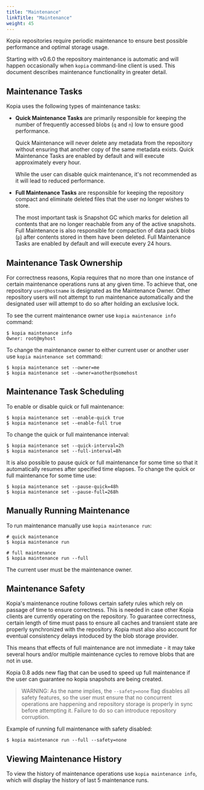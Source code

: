 ```yaml
---
title: "Maintenance"
linkTitle: "Maintenance"
weight: 45
---
```


Kopia repositories require periodic maintenance to ensure best possible performance and optimal storage usage.

Starting with v0.6.0 the repository maintenance is automatic and will happen occasionally when `kopia` command-line client is used. This document describes maintenance functionality in greater detail.

## Maintenance Tasks

Kopia uses the following types of maintenance tasks:

* **Quick Maintenance Tasks** are primarily responsible for keeping the number of frequently accessed blobs (`q` and `n`) low to ensure good performance.

  Quick Maintenance will never delete any metadata from the repository without ensuring that another copy of the same metadata exists. Quick Maintenance Tasks are enabled by default and will execute approximately every hour. 
  
  While the user can disable quick maintenance, it's not recommended as it will lead to reduced performance.

* **Full Maintenance Tasks** are responsible for keeping the repository compact and eliminate deleted files that the user no longer wishes to store.

  The most important task is Snapshot GC which marks for deletion all contents that are no longer reachable from any of the active snapshots. Full Maintenance is also responsible for compaction of data pack blobs (`p`) after contents stored in them have been deleted. Full Maintenance Tasks are enabled by default and will execute every 24 hours. 

## Maintenance Task Ownership

For correctness reasons, Kopia requires that no more than one instance of certain maintenance operations runs at any given time. To achieve that, one repository `user@hostname` is designated as the Maintenance Owner. Other repository users will not attempt to run maintenance automatically and the designated user will attempt to do so after holding an exclusive lock.

To see the current maintenance owner use `kopia maintenance info` command:

```
$ kopia maintenance info
Owner: root@myhost
```

To change the maintenance owner to either current user or another user use `kopia maintenance set` command:

```
$ kopia maintenance set --owner=me
$ kopia maintenance set --owner=another@somehost
```

## Maintenance Task Scheduling

To enable or disable quick or full maintenance:

```
$ kopia maintenance set --enable-quick true
$ kopia maintenance set --enable-full true
```

To change the quick or full maintenance interval:

```
$ kopia maintenance set --quick-interval=2h
$ kopia maintenance set --full-interval=8h
```

It is also possible to pause quick or full maintenance for some time so that it automatically resumes after specified time elapses. To change the quick or full maintenance for some time use:

```
$ kopia maintenance set --pause-quick=48h
$ kopia maintenance set --pause-full=268h
```

## Manually Running Maintenance

To run maintenance manually use `kopia maintenance run`:

```
# quick maintenance
$ kopia maintenance run

# full maintenance
$ kopia maintenance run --full
```

The current user must be the maintenance owner.

## Maintenance Safety

Kopia's maintenance routine follows certain safety rules which rely on passage of time to ensure correctness. This is needed in case other Kopia clients are currently operating on the repository. To guarantee correctness, certain length of time must pass to ensure all caches and transient state are properly synchronized with the repository. Kopia must also also account for eventual consistency delays intoduced by the blob storage provider.

This means that effects of full maintenance are not immediate - it may take several hours and/or multiple maintenance cycles to remove blobs that are not in use.

Kopia 0.8 adds new flag that can be used to speed up full maintenance if the user can guarantee no kopia snapshots are being created.

>WARNING: As the name implies, the `--safety=none` flag disables all safety features, so the user must ensure that no concurrent operations are happening and repository storage is properly in sync before attempting it. Failure to do so can introduce repository corruption.

Example of running full maintenance with safety disabled:

```shell
$ kopia maintenance run --full --safety=none
```

## Viewing Maintenance History

To view the history of maintenance operations use `kopia maintenance info`, which will display the history of last 5 maintenance runs.

